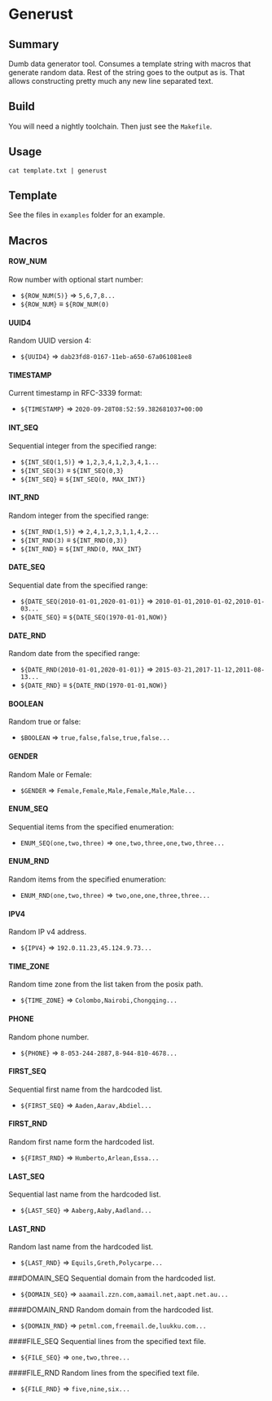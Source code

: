 # Generust

## Summary

Dumb data generator tool. Consumes a template string with macros that generate random data. Rest of the string goes to the output as is. That allows constructing pretty much any new line separated text. 

## Build

You will need a nightly toolchain. Then just see the `Makefile`. 

## Usage

```
cat template.txt | generust
```

## Template

See the files in `examples` folder for an example.

## Macros

#### ROW_NUM 
Row number with optional start number:
- `${ROW_NUM(5)}` ⇒ `5,6,7,8...`
- `${ROW_NUM}` ≡ `${ROW_NUM(0)`

#### UUID4
Random UUID version 4:
- `${UUID4}` ⇒ `dab23fd8-0167-11eb-a650-67a061081ee8`

#### TIMESTAMP
Current timestamp in RFC-3339 format:
- `${TIMESTAMP}` ⇒ `2020-09-28T08:52:59.382681037+00:00`

#### INT_SEQ
Sequential integer from the specified range:
- `${INT_SEQ(1,5)}` ⇒ `1,2,3,4,1,2,3,4,1...`
- `${INT_SEQ(3)` ≡ `${INT_SEQ(0,3}`
- `${INT_SEQ}` ≡ `${INT_SEQ(0, MAX_INT)}`

#### INT_RND
Random integer from the specified range:
- `${INT_RND(1,5)}` ⇒ `2,4,1,2,3,1,1,4,2...`
- `${INT_RND(3)` ≡ `${INT_RND(0,3)}`
- `${INT_RND}` ≡ `${INT_RND(0, MAX_INT}`

#### DATE_SEQ
Sequential date from the specified range:
- `${DATE_SEQ(2010-01-01,2020-01-01)}` ⇒ `2010-01-01,2010-01-02,2010-01-03...`
- `${DATE_SEQ}` ≡ `${DATE_SEQ(1970-01-01,NOW)}`

#### DATE_RND
Random date from the specified range:
- `${DATE_RND(2010-01-01,2020-01-01)}` ⇒ `2015-03-21,2017-11-12,2011-08-13...`
- `${DATE_RND}` ≡ `${DATE_RND(1970-01-01,NOW)}`

#### BOOLEAN
Random true or false:
- `$BOOLEAN` ⇒ `true,false,false,true,false...`

#### GENDER
Random Male or Female:
- `$GENDER` ⇒ `Female,Female,Male,Female,Male,Male...`

#### ENUM_SEQ
Sequential items from the specified enumeration:
- `ENUM_SEQ(one,two,three)` ⇒ `one,two,three,one,two,three...`

#### ENUM_RND
Random items from the specified enumeration:
- `ENUM_RND(one,two,three)` ⇒ `two,one,one,three,three...`

#### IPV4
Random IP v4 address.
- `${IPV4}` ⇒ `192.0.11.23,45.124.9.73...`

#### TIME_ZONE
Random time zone from the list taken from the posix path.
- `${TIME_ZONE}` ⇒ `Colombo,Nairobi,Chongqing...`

#### PHONE
Random phone number.
- `${PHONE}` ⇒ `8-053-244-2887,8-944-810-4678...`

#### FIRST_SEQ
Sequential first name from the hardcoded list.
- `${FIRST_SEQ}` ⇒ `Aaden,Aarav,Abdiel...`

#### FIRST_RND
Random first name form the hardcoded list.
- `${FIRST_RND}` ⇒ `Humberto,Arlean,Essa...`

#### LAST_SEQ
Sequential last name from the hardcoded list.
- `${LAST_SEQ}` ⇒ `Aaberg,Aaby,Aadland...`

#### LAST_RND
Random last name from the hardcoded list.
- `${LAST_RND}` ⇒ `Equils,Greth,Polycarpe...`

###DOMAIN_SEQ
Sequential domain from the hardcoded list.
- `${DOMAIN_SEQ}` ⇒ `aaamail.zzn.com,aamail.net,aapt.net.au...`

####DOMAIN_RND
Random domain from the hardcoded list. 
- `${DOMAIN_RND}` ⇒ `petml.com,freemail.de,luukku.com...` 
 
####FILE_SEQ
Sequential lines from the specified text file.
- `${FILE_SEQ}` ⇒ `one,two,three...`

####FILE_RND
Random lines from the specified text file.
- `${FILE_RND}` ⇒ `five,nine,six...`